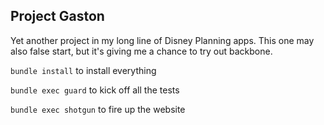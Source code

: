 ## Project Gaston

Yet another project in my long line of Disney Planning apps. This one may also false
start, but it's giving me a chance to try out backbone.

`bundle install` to install everything

`bundle exec guard` to kick off all the tests

`bundle exec shotgun` to fire up the website

